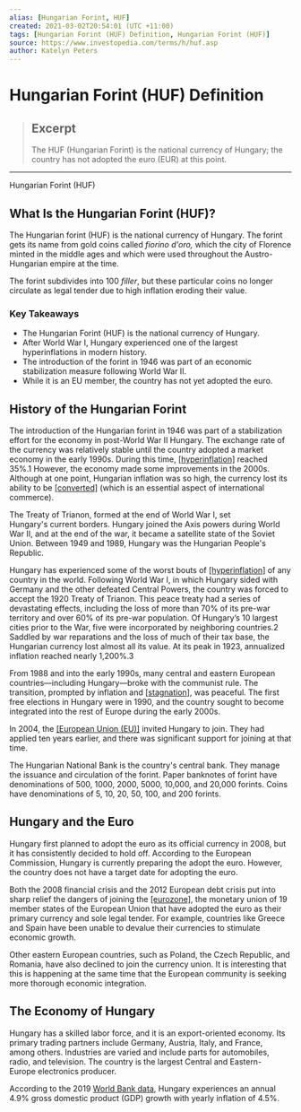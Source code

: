 ```yaml
---
alias: [Hungarian Forint, HUF]
created: 2021-03-02T20:54:01 (UTC +11:00)
tags: [Hungarian Forint (HUF) Definition, Hungarian Forint (HUF)]
source: https://www.investopedia.com/terms/h/huf.asp
author: Katelyn Peters
---
```


# Hungarian Forint (HUF) Definition

> ## Excerpt
> The HUF (Hungarian Forint) is the national currency of Hungary; the country has not adopted the euro (EUR) at this point.

---

Hungarian Forint (HUF)
## What Is the Hungarian Forint (HUF)?

The Hungarian forint (HUF) is the national currency of Hungary. The forint gets its name from gold coins called _fiorino d'oro,_ which the city of Florence minted in the middle ages and which were used throughout the Austro-Hungarian empire at the time.

The forint subdivides into 100 _filler_, but these particular coins no longer circulate as legal tender due to high inflation eroding their value.

### Key Takeaways

-   The Hungarian Forint (HUF) is the national currency of Hungary.
-   After World War I, Hungary experienced one of the largest hyperinflations in modern history.
-   The introduction of the forint in 1946 was part of an economic stabilization measure following World War II.
-   While it is an EU member, the country has not yet adopted the euro.

## History of the Hungarian Forint

The introduction of the Hungarian forint in 1946 was part of a stabilization effort for the economy in post-World War II Hungary. The exchange rate of the currency was relatively stable until the country adopted a market economy in the early 1990s. During this time, [[hyperinflation]](https://www.investopedia.com/terms/h/hyperinflation.asp) reached 35%.1 However, the economy made some improvements in the 2000s. Although at one point, Hungarian inflation was so high, the currency lost its ability to be [[converted]](https://www.investopedia.com/terms/c/convertible-currency.asp) (which is an essential aspect of international commerce). 

The Treaty of Trianon, formed at the end of World War I, set Hungary's current borders. Hungary joined the Axis powers during World War II, and at the end of the war, it became a satellite state of the Soviet Union. Between 1949 and 1989, Hungary was the Hungarian People's Republic.

Hungary has experienced some of the worst bouts of [[hyperinflation]](https://www.investopedia.com/terms/h/hyperinflation.asp) of any country in the world. Following World War I, in which Hungary sided with Germany and the other defeated Central Powers, the country was forced to accept the 1920 Treaty of Trianon. This peace treaty had a series of devastating effects, including the loss of more than 70% of its pre-war territory and over 60% of its pre-war population. Of Hungary’s 10 largest cities prior to the War, five were incorporated by neighboring countries.2 Saddled by war reparations and the loss of much of their tax base, the Hungarian currency lost almost all its value. At its peak in 1923, annualized inflation reached nearly 1,200%.3

From 1988 and into the early 1990s, many central and eastern European countries—including Hungary—broke with the communist rule. The transition, prompted by inflation and [[stagnation]](https://www.investopedia.com/terms/s/stagnation.asp), was peaceful. The first free elections in Hungary were in 1990, and the country sought to become integrated into the rest of Europe during the early 2000s.

In 2004, the [[European Union (EU)]](https://www.investopedia.com/terms/e/europeanunion.asp) invited Hungary to join. They had applied ten years earlier, and there was significant support for joining at that time.

The Hungarian National Bank is the country's central bank. They manage the issuance and circulation of the forint. Paper banknotes of forint have denominations of 500, 1000, 2000, 5000, 10,000, and 20,000 forints. Coins have denominations of 5, 10, 20, 50, 100, and 200 forints.

## Hungary and the Euro

Hungary first planned to adopt the euro as its official currency in 2008, but it has consistently decided to hold off. According to the European Commission, Hungary is currently preparing the adopt the euro. However, the country does not have a target date for adopting the euro.

Both the 2008 financial crisis and the 2012 European debt crisis put into sharp relief the dangers of joining the [[eurozone]](https://www.investopedia.com/terms/e/eurozone.asp), the monetary union of 19 member states of the European Union that have adopted the euro as their primary currency and sole legal tender. For example, countries like Greece and Spain have been unable to devalue their currencies to stimulate economic growth.

Other eastern European countries, such as Poland, the Czech Republic, and Romania, have also declined to join the currency union. It is interesting that this is happening at the same time that the European community is seeking more thorough economic integration.

## The Economy of Hungary

Hungary has a skilled labor force, and it is an export-oriented economy. Its primary trading partners include Germany, Austria, Italy, and France, among others. Industries are varied and include parts for automobiles, radio, and television. The country is the largest Central and Eastern-Europe electronics producer. 

According to the 2019 [World Bank data](http://databank.worldbank.org/data/reports.aspx?source=2&country=HUN), Hungary experiences an annual 4.9% gross domestic product (GDP) growth with yearly inflation of 4.5%.
